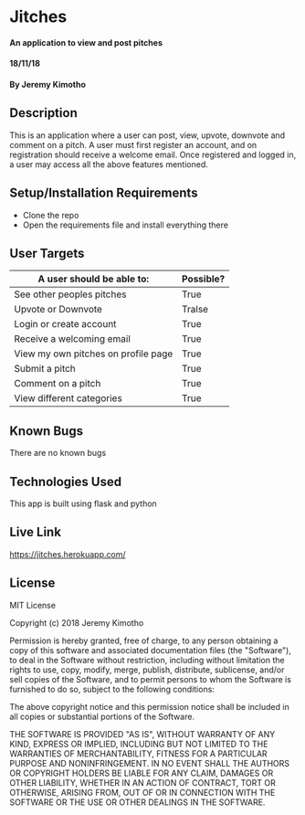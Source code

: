 # Jitches
#### An application to view and post pitches 
#### 18/11/18
#### By **Jeremy Kimotho**
## Description
This is an application where a user can post, view, upvote, downvote and comment on a pitch. A user must first register an account, and on registration should receive a welcome email. Once registered and logged in, a user may access all the above features mentioned.
## Setup/Installation Requirements
* Clone the repo
* Open the requirements file and install everything there
## User Targets
| A user should be able to: | Possible? |
| --- | --- |
| See other peoples pitches | True |
| Upvote or Downvote | Tralse |
| Login or create account | True |
| Receive a welcoming email | True |
| View my own pitches on profile page | True |
| Submit a pitch | True |
| Comment on a pitch | True |
| View different categories | True |
## Known Bugs
There are no known bugs
## Technologies Used
This app is built using flask and python
## Live Link 
https://jitches.herokuapp.com/
## License
MIT License

Copyright (c) 2018 Jeremy Kimotho

Permission is hereby granted, free of charge, to any person obtaining a copy of this software and associated documentation files (the "Software"), to deal in the Software without restriction, including without limitation the rights to use, copy, modify, merge, publish, distribute, sublicense, and/or sell copies of the Software, and to permit persons to whom the Software is furnished to do so, subject to the following conditions:

The above copyright notice and this permission notice shall be included in all copies or substantial portions of the Software.

THE SOFTWARE IS PROVIDED "AS IS", WITHOUT WARRANTY OF ANY KIND, EXPRESS OR IMPLIED, INCLUDING BUT NOT LIMITED TO THE WARRANTIES OF MERCHANTABILITY, FITNESS FOR A PARTICULAR PURPOSE AND NONINFRINGEMENT. IN NO EVENT SHALL THE AUTHORS OR COPYRIGHT HOLDERS BE LIABLE FOR ANY CLAIM, DAMAGES OR OTHER LIABILITY, WHETHER IN AN ACTION OF CONTRACT, TORT OR OTHERWISE, ARISING FROM, OUT OF OR IN CONNECTION WITH THE SOFTWARE OR THE USE OR OTHER DEALINGS IN THE SOFTWARE.

 
